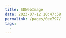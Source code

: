 ```yaml
---
title: SDWebImage
date: 2023-07-12 10:47:58
permalink: /pages/0ee797/
tags:
  - 
---
```

<iframe sandbox scrolling="no" frameborder="0"     
width="985px"   
height="14580px"
:src="$withBase('/images/iOSHtml/3.SDWebImage.html')" > </iframe> 
<div>The content of mind map is Created by <a href="https://xmind.cn" target="_blank" title="edrawsoft">XMind</a> && <a href="https://www.edrawsoft.com/" target="_blank" title="edrawsoft">MindMaster</a> software</div>
